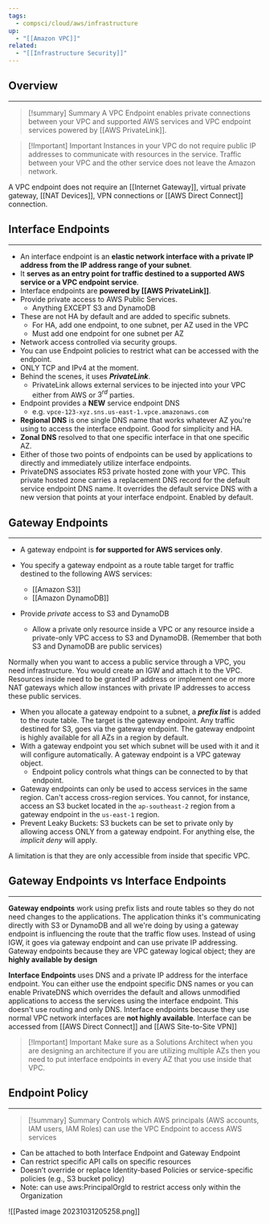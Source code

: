 ```yaml
---
tags:
  - compsci/cloud/aws/infrastructure
up:
  - "[[Amazon VPC]]"
related:
  - "[[Infrastructure Security]]"
---
```

## Overview
---
>[!summary] Summary
> A VPC Endpoint enables private connections between your VPC and supported AWS services and VPC endpoint services powered by [[AWS PrivateLink]].


> [!Important] Important
> Instances in your VPC do not require public IP addresses to communicate with resources in the service. Traffic between your VPC and the other service does not leave the Amazon network.

A VPC endpoint does not require an [[Internet Gateway]], virtual private gateway, [[NAT Devices]], VPN connections or [[AWS Direct Connect]] connection.

## Interface Endpoints
---
- An interface endpoint is an **elastic network interface with a private IP address from the IP address range of your subnet**.
- It **serves as an entry point for traffic destined to a supported AWS service or a VPC endpoint service**.
- Interface endpoints are **powered by [[AWS PrivateLink]]**.
- Provide private access to AWS Public Services.
    - Anything EXCEPT S3 and DynamoDB
- These are not HA by default and are added to specific subnets.
    - For HA, add one endpoint, to one subnet, per AZ used in the VPC
    - Must add one endpoint for one subnet per AZ
- Network access controlled via security groups.
- You can use Endpoint policies to restrict what can be accessed with the endpoint.
- ONLY TCP and IPv4 at the moment.
- Behind the scenes, it uses _**PrivateLink**_.
    -   PrivateLink allows external services to be injected into your VPC either from AWS or $3^{rd}$ parties.
- Endpoint provides a **NEW** service endpoint DNS
    -   e.g. `vpce-123-xyz.sns.us-east-1.vpce.amazonaws.com`
- **Regional DNS** is one single DNS name that works whatever AZ you're using to access the interface endpoint. Good for simplicity and HA.
- **Zonal DNS** resolved to that one specific interface in that one specific AZ.
- Either of those two points of endpoints can be used by applications to directly and immediately utilize interface endpoints.
- PrivateDNS associates R53 private hosted zone with your VPC. This private hosted zone carries a replacement DNS record for the default service endpoint DNS name. It overrides the default service DNS with a new version that points at your interface endpoint. Enabled by default.

## Gateway Endpoints
---
- A gateway endpoint is **for supported for AWS services only**.
- You specify a gateway endpoint as a route table target for traffic destined to the following AWS services:
	- [[Amazon S3]]
	- [[Amazon DynamoDB]]

- Provide _private_ access to S3 and DynamoDB
	- Allow a private only resource inside a VPC or any resource inside a private-only VPC access to S3 and DynamoDB. (Remember that both S3 and DynamoDB are public services)

Normally when you want to access a public service through a VPC, you need infrastructure. You would create an IGW and attach it to the VPC. Resources inside need to be granted IP address or implement one or more NAT gateways which allow instances with private IP addresses to access these public services.

- When you allocate a gateway endpoint to a subnet, a _**prefix list**_ is added to the route table. The target is the gateway endpoint. Any traffic destined for S3, goes via the gateway endpoint. The gateway endpoint is highly available for all AZs in a region by default.
- With a gateway endpoint you set which subnet will be used with it and it will configure automatically. A gateway endpoint is a VPC gateway object. 
	- Endpoint policy controls what things can be connected to by that endpoint.
- Gateway endpoints can only be used to access services in the same region. Can't access cross-region services. You cannot, for instance, access an S3 bucket located in the `ap-southeast-2` region from a gateway endpoint in the `us-east-1` region. 
- Prevent Leaky Buckets: S3 buckets can be set to private only by allowing access ONLY from a gateway endpoint. For anything else, the _implicit deny_ will apply.

A limitation is that they are only accessible from inside that specific VPC.


## Gateway Endpoints vs Interface Endpoints
---
**Gateway endpoints** work using prefix lists and route tables so they do not need changes to the applications. The application thinks it's communicating directly with S3 or DynamoDB and all we're doing by using a gateway endpoint is influencing the route that the traffic flow uses. Instead of using IGW, it goes via gateway endpoint and can use private IP addressing. Gateway endpoints because they are VPC gateway logical object; they are **highly available by design**

**Interface Endpoints** uses DNS and a private IP address for the interface endpoint. You can either use the endpoint specific DNS names or you can enable PrivateDNS which overrides the default and allows unmodified applications to access the services using the interface endpoint. This doesn't use routing and only DNS. Interface endpoints because they use normal VPC network interfaces are **not highly available**. Interface can be accessed from [[AWS Direct Connect]] and [[AWS Site-to-Site VPN]]


> [!Important] Important
Make sure as a Solutions Architect when you are designing an architecture if you are utilizing multiple AZs then you need to put interface endpoints in every AZ that you use inside that VPC.

## Endpoint Policy
---
>[!summary] Summary
> Controls which AWS principals (AWS accounts, IAM users, IAM Roles) can use the VPC Endpoint to access AWS services

- Can be attached to both Interface Endpoint and Gateway Endpoint
- Can restrict specific API calls on specific resources
- Doesn’t override or replace Identity-based Policies or service-specific policies (e.g., S3 bucket policy)
- Note: can use aws:PrincipalOrgId to restrict access only within the Organization

![[Pasted image 20231031205258.png]]